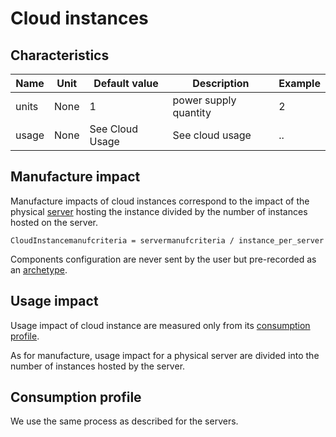 # Cloud instances

## Characteristics

| Name       | Unit | Default value   | Description           | Example |
|------------|------|-----------------|-----------------------|---------|
| units      | None | 1               | power supply quantity | 2       |
| usage      | None | See Cloud Usage | See cloud usage       | ..      |


## Manufacture impact

Manufacture impacts of cloud instances correspond to the impact of the physical [server](server.md) hosting the instance divided by the number of instances hosted on the server.

```CloudInstancemanufcriteria = servermanufcriteria / instance_per_server```

Components configuration are never sent by the user but pre-recorded as an [archetype](../archetypes.md).

## Usage impact

Usage impact of cloud instance are measured only from its [consumption profile](../consumption_profile.md).

As for manufacture, usage impact for a physical server are divided into the number of instances hosted by the server.

## Consumption profile

We use the same process as described for the servers. 
